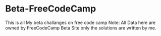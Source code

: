 # Beta-FreeCodeCamp
This is all My beta challanges on free code camp
Note:
All Data here are owned by FreeCodeCamp Beta Site
only the solutions are written by me.
